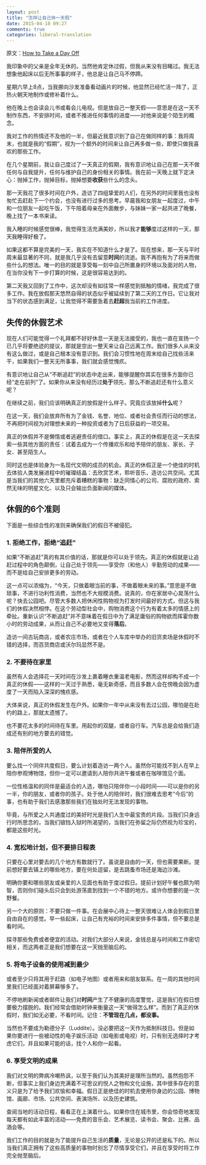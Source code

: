 ```yaml
---
layout: post
title: "怎样让自己休一天假"
date: 2015-04-10 09:27
comments: true
categories: liberal-translation
---
```

原文：[How to Take a Day Off](http://www.raptitude.com/2015/03/how-to-take-a-day-off/)

我印象中的父亲是全年无休的。当然他肯定休过假，但我从来没有目睹过。我无法想象他起床以后无所事事的样子，他总是让自己马不停蹄。

星期六早上8点，当我挪向沙发准备看动画片的时候，他显然已经忙活一阵了，正热火朝天地制作或修补着什么。

他在晚上也会读会儿书或看会儿电视。但是放自己一整天假——意思是在这一天不制作东西，不安排时间，或者不推进任何事情的进度——对他来说是个陌生的概念。

我对工作的热情还不及他的一半，但最近我意识到了自己在做同样的事：我将周末，也就是我的“假期”，视为一个额外的时间来让自己再多做一些，即使只做我喜欢的那些工作。

在几个星期前，我让自己度过了一天真正的假期，我有意识地让自己在那一天不做任何与自我提升，任何与维护自己的身份相关的事情。我在前一天晚上就下定决心：抛掉工作，抛掉目标，抛掉想要**收获**些什么的念头。

那一天我花了很多时间在户外，造访了四组挚爱的人们，在另外的时间里我也没有匆忙去赶赴下一个约会，也没有进行过多的思考。早晨我和女朋友一起度过，中午和一位朋友一起吃午饭，下午陪着母亲在外面散步，与妹妹一家一起共进了晚餐，晚上找了一本书来读。

我入睡的时候感觉很棒，我觉得生活充满美妙，所以我才**能够**度过这样的一天，那天我睡得好极了。

如果这都不算是完美的一天，我实在不知道什么才是了。现在想来，那一天与平时周末最显著的不同，就是我几乎没有去留意**时间**的流逝。我不再抱有为了将来而做些什么的想法。唯一的目的就是享受每一刻中自己所置身的环境以及面对的人物，在当你没有下一步打算的时候，这是很容易达到的。

第二天我又回到了工作中，这次却没有如往常一样感觉到抵触的情绪，我完成了很多工作。我在放假那天悠然自得的状态似乎被延续到了第二天的工作日。它让我对当下的状态感到满足，让我觉得不需要急着去**赶超**我当前的工作进度。

## 失传的休假艺术

现在人们可能觉得一个礼拜都不好好休息一天是无法接受的，我也一直在宣扬一个已几乎将要绝迹的提议，那就是空出一整天来让自己远离工作。我们很多人从来没有这么做过，或是自己根本没有意识到。我们会习惯性地在周末给自己找些活来干，如果我们一整天无所事事，我们就会感觉愧疚。

有意识地让自己从“不断追赶”的状态中走出来，能够提醒你其实在很多方面你已经“走在前列”了。如果你从来没有经历过**处于**领先，那么不断追赶还有什么意义呢？

在继续之前，我们应该明确真正的放假是什么样子。究竟应该放掉**什么**呢？

在这一天，我们会放弃所有为了金钱、名誉、地位、或者社会责任而行动的想法，不再把时间视为对理想未来的一种投资或者为了日后获益的一项交易。

真正的休假并不是懒惰或者逃避责任的借口。事实上，真正的休假是在这一天去探索一些其他方面的责任：试着去成为一个传播欢乐和给予陪伴的朋友、家长、子女、甚至陌生人。

同时这也是体验身为一名现代文明的成员的机会。真正的休假正是一个绝佳的时机去体验人类发展进程中的璀璨结晶：去欣赏艺术，聆听音乐，造访公共空间。尤其是当我们的其他六天里都充斥着糟糕的事物：缺乏同情心的公司、腐败的政府、索然无味的明星文化、以及只会输出负面新闻的媒体。

## 休假的6个准则

下面是一些综合性的准则来确保我们的假日不被侵犯。

###  1. 拒绝工作，拒绝“追赶”

如果“不断追赶”真的有其价值的话，那就是你可以处于领先。真正的休假就是让追赶过程中的角色颠倒，让自己处于领先——享受你（和他人）辛勤劳动的成果——而不是给自己安排更多的劳动。

这一点可以浓缩为，“今天，只做着眼当前的事，不做着眼未来的事。”意思是不做琐事，不进行功利性消费，当然也不大规模消费。说真的，你在家居中心晃荡什么呢？快去公园吧。尽管大多数人把休闲性购物视为打发时间最好的方式，但这与我们的休假决然相悖。在这个劳动型社会中，购物消费这个行为有着太多的情感上的牵扯。重新认识“不断追赶”并不意味着在假日中为了满足庸俗的购物欲而挥霍你数小时的劳动成果，从而让自己不必要地又变得**落后**。

造访一间古玩商店，或者农庄市场，或者在个人车库中举办的旧货卖场是休假时不错的选择，而百货商店或沃尔玛显然不是。

### 2. 不要待在家里

虽然有人会选择花一天时间在沙发上裹着睡衣重温老电影，然而这样却构不成一个真正的休假——这样的一天过于熟悉，毫无新奇感，而且多数人会在傍晚会因为虚度了一天而陷入深深的愧疚感。

大体来说，真正的休假发生在户外。如果你一年中从来没有去过公园，哪怕是在赴约的路上，那就太遗憾了。

也不要花太多的时间待在车里。用起你的双腿，或者自行车。汽车总是会给我们造成还有别的地方要去的错觉。

### 3. 陪伴所爱的人

要么找一个同伴共度假日，要么计划着造访一两个人。虽然你可能找不到人在早上陪你参观博物馆，但你一定可以邀请到人陪你共进午餐或者在咖啡馆见个面。

一位性格温和的同伴是最适合的人选，哪怕只陪伴你一小段时间——可以是你的另一半，你的朋友，或者你的孩子。处于他人的陪伴时，我们很难去思考“今后”的事，也有助于我们去感激那些我们在独处时无法发现的事物。

毕竟，与所爱之人共通度过的美好时光是我们人生中最宝贵的片段。当我们只身远行时所思念的，当我们锒铛入狱时所渴望的，当我们在弥留之际仍然视为珍宝的，都是这些时光。

### 4. 宽松地计划，但不要排日程表

只要在心里对要去的几个地方有数就行了。虽说是自由的一天，但也需要果断。提前想好要去镇上的哪些地方，要在何处逗留，是去跳蚤市场还是海边沙滩。

明确你要和哪些朋友或亲爱的人见面也有助于度过假日。提前计划好午餐也颇为明智，否则你们碰头后只会到处游荡直到找到一个不错的地方。或许你想要的是一次野餐。

另一个大的原则：不要只做一件事。在会展中心待上一整天很难让人体会到假日里自由自在的感觉。早一些起床，让自己有充裕的时间来安排多件事情，但不要总是看时间。

探寻那些免费或者便宜的活动。对我们大部分人来说，金钱总是与时间和工作密切相关，而这两者正是我们想要在这一天抛至脑后的。

### 5. 将电子设备的使用减到最少

或者至少只将其用于赶路（如电子地图）或者用来和朋友联系。在一周的其他时间里我们已经面对着屏幕够多了。

不停地刷新闻或者邮件让我们对**时间**产生了不健康的高度警觉，这是我们在假日想要极力摆脱的。我们经常会借助时钟来衡量这一天“做得怎么样”。而到了真正的休假时，我们如无必要，不看时间。记住：**不管现在几点，都没事。**

当然也不要成为勒德分子（Luddite）。没必要把这一天作为抵制科技日。但是如果你要进行一些被动性的电子娱乐活动（如电影或电视）时，只有别无选择时才考虑它们，并且如果可能的话，找个人和你一起看。

### 6. 享受文明的成果

我们对文明的弊病冷嘲热讽，以至于我们认为其美好是理所当然的。虽然抱怨不断，但事实上我们身边充满着不可思议的悦人之物和文化设施，其中很多存在的意义只是为了给予我们欢愉和幸福。假日正是绝佳的时机去使用你身边的公园、博物馆、画廊、市场、公共空间、表演场所、以及历史建筑。

查阅当地的活动日程，看看正在上演着什么。如果你住在城市里，你会惊奇地发现每天都有如此丰富的活动——免费的音乐会、艺术展览、读书会、聚会、比赛、品酒会等。

我们工作的目的就是为了能提升自己生活的**质量**，无论是公开的还是私下的。所以当我们真正拥有了这些高质量的事物时别忘了尽情享受它们，并且在享受时将工作完全抛至脑后。
